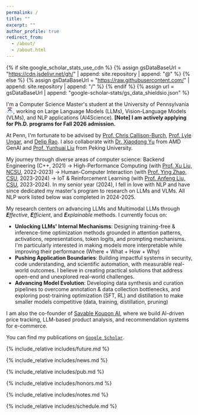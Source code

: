 ```yaml
---
permalink: /
title: ""
excerpt: ""
author_profile: true
redirect_from: 
  - /about/
  - /about.html
---
```

{% if site.google_scholar_stats_use_cdn %}
{% assign gsDataBaseUrl = "https://cdn.jsdelivr.net/gh/" | append: site.repository | append: "@" %}
{% else %}
{% assign gsDataBaseUrl = "https://raw.githubusercontent.com/" | append: site.repository | append: "/" %}
{% endif %}
{% assign url = gsDataBaseUrl | append: "google-scholar-stats/gs_data_shieldsio.json" %}

<span class='anchor' id='about-me'></span>

I'm a Computer Science Master's student at the University of Pennsylvania<img src='./images/upenn.png' style="width: 1.35em;">, working on Large Language Models (LLMs), Vision-Language Models (VLMs), and NLP applications (AI4Science).
**[Note] I am actively applying for Ph.D. programs for Fall 2026 admission.**

At Penn, I'm fortunate to be advised by [Prof. Chris Callison-Burch](https://www.linkedin.com/in/chris-callison-burch/), [Prof. Lyle Ungar](http://linkedin.com/in/lyle-ungar-b061474/), and [Delip Rao](https://www.linkedin.com/in/deliprao/). I also collaborate with [Dr. Xiaodong Yu](https://www.xiaodongyu.me/) from AMD GenAI and [Prof. Yunhuai Liu](https://cs.pku.edu.cn/info/1234/2111.htm) from Peking University.

My journey through diverse areas of computer science: Backend Engineering (C++, 2021) -> High-Performance Computing (with [Prof. Xu Liu, NCSU](https://xl10.github.io/), 2022-2023) -> Human-Computer Interaction (with [Prof. Ying Zhao, CSU](https://faculty.csu.edu.cn/zhaoying/en/index.htm), 2023-2024) -> IoT & Reinforcement Learning (with [Prof. Anfeng Liu, CSU](https://faculty.csu.edu.cn/liuanfeng/en/index.htm), 2023-2024). In my senior year (2024), I fell in love with NLP and have since dedicated my master's program to research on LLMs and VLMs. All NLP work listed below was completed in 2024-2025.

My research centers on advancing LLMs and Multimodal LLMs through ***E**ffective*, ***E**fficient*, and ***E**xplainable* methods. I currently focus on:

- **Unlocking LLMs' Internal Mechanisms**: Designing training-free & inference-time optimization methods grounded in attention patterns, activations, representations, token logits, and prompting mechanisms. I'm particularly interested in making models more interpretable while improving their performance (Where + What + How + Why)
- **Pushing Application Boundaries**: Building impactful systems in security, code understanding, and scientific automation, with measurable real-world outcomes. I believe in creating practical solutions that address open-end and unexplored real-world challenges.
- **Advancing Model Evolution**: Developing data synthesis and curation pipelines to overcome annotation & data collection bottlenecks, and exploring post-training optimization (SFT, RL) and distillation to make smaller models competitive (data, training, distillation, pruning)

I am also the co-founder of [Savable Koupon AI](https://www.koupon.ai/), where we build AI-driven price tracking, LLM-based product analysis, and recommendation systems for e-commerce.

You can find my publications on <a href='https://scholar.google.com.hk/citations?user=PEJ5x3EAAAAJ'>`Google Scholar`</a>.

{% include_relative includes/future.md %}

{% include_relative includes/news.md %}

{% include_relative includes/pub.md %}

{% include_relative includes/honors.md %}

<!-- {% include_relative includes/others.md %} -->

{% include_relative includes/notes.md %}

{% include_relative includes/schedule.md %}
